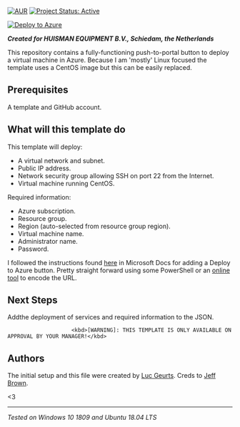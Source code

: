 [![AUR](https://img.shields.io/badge/License-GPLv3-blue.svg)](https://github.com/lgeurts/deploy-to-azure/blob/master/LICENSE.md) [![Project Status: Active](http://www.repostatus.org/badges/latest/active.svg)](http://www.repostatus.org/#active)

[![Deploy to Azure](https://aka.ms/deploytoazurebutton)](https://portal.azure.com/#create/Microsoft.Template/uri/https%3A%2F%2Fraw.githubusercontent.com%2Flgeurts%2Fdeploy-to-azure%2Fmaster%2Ftemplate.json)

***Created for HUISMAN EQUIPMENT B.V., Schiedam, the Netherlands***

This repository contains a fully-functioning push-to-portal button to deploy a virtual machine in Azure. 
Because I am 'mostly' Linux focused the template uses a CentOS image but this can be easily replaced.

## Prerequisites

A template and GitHub account.

## What will this template do

This template will deploy:

- A virtual network and subnet.
- Public IP address.
- Network security group allowing SSH on port 22 from the Internet.
- Virtual machine running CentOS.

Required information:

- Azure subscription.
- Resource group.
- Region (auto-selected from resource group region).
- Virtual machine name.
- Administrator name.
- Password.

I followed the instructions found [here](https://docs.microsoft.com/en-us/azure/azure-resource-manager/templates/deploy-to-azure-button) in Microsoft Docs for adding a Deploy to Azure button. Pretty straight forward using some PowerShell or an [online tool](https://www.urlencoder.org/) to encode the URL.

## Next Steps
 Addthe deployment of services and required information to the JSON.

                        <kbd>[WARNING]: THIS TEMPLATE IS ONLY AVAILABLE ON APPROVAL BY YOUR MANAGER!</kbd>

## Authors

The initial setup and this file were created by [Luc Geurts](https://lgeurts.github.io). Creds to [Jeff Brown](https://github.com/JeffBrownTech).

<3

***
*Tested on Windows 10 1809 and Ubuntu 18.04 LTS*
